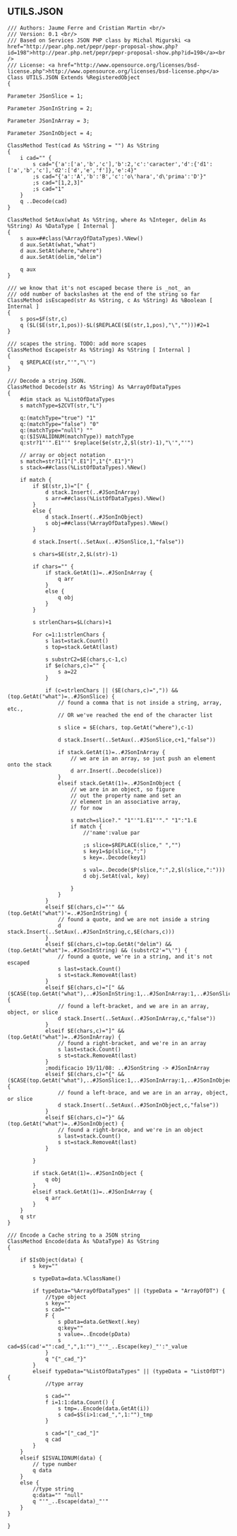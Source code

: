 ## UTILS.JSON ##

    /// Authors: Jaume Ferre and Cristian Martin <br/>
    /// Version: 0.1 <br/>
    /// Based on Services JSON PHP class by Michal Migurski <a href="http://pear.php.net/pepr/pepr-proposal-show.php?id=198">http://pear.php.net/pepr/pepr-proposal-show.php?id=198</a><br />
    /// License: <a href="http://www.opensource.org/licenses/bsd-license.php">http://www.opensource.org/licenses/bsd-license.php</a>
    Class UTILS.JSON Extends %RegisteredObject
    {
    
    Parameter JSonSlice = 1;
    
    Parameter JSonInString = 2;
    
    Parameter JSonInArray = 3;
    
    Parameter JSonInObject = 4;
    
    ClassMethod Test(cad As %String = "") As %String
    {
        i cad="" {
            s cad="{'a':['a','b','c'],'b':2,'c':'caracter','d':{'d1':['a','b','c'],'d2':['d','e','f']},'e':4}"
            ;s cad="{'a':'A','b':'B','c':'o\'hara','d\'prima':'D'}"
            ;s cad="[1,2,3]"
            ;s cad="1"
        }
        q ..Decode(cad)
    }
    
    ClassMethod SetAux(what As %String, where As %Integer, delim As %String) As %DataType [ Internal ]
    {
        s aux=##class(%ArrayOfDataTypes).%New()	
        d aux.SetAt(what,"what")
        d aux.SetAt(where,"where")	
        d aux.SetAt(delim,"delim")
        
        q aux
    }
    
    /// we know that it's not escaped becase there is _not_ an
    /// odd number of backslashes at the end of the string so far
    ClassMethod isEscaped(str As %String, c As %String) As %Boolean [ Internal ]
    {
        s pos=$F(str,c)
        q ($L($E(str,1,pos))-$L($REPLACE($E(str,1,pos),"\","")))#2=1
    }
    
    /// scapes the string. TODO: add more scapes
    ClassMethod Escape(str As %String) As %String [ Internal ]
    {
        q $REPLACE(str,"'","\'")
    }
    
    /// Decode a string JSON. 
    ClassMethod Decode(str As %String) As %ArrayOfDataTypes
    {
        #dim stack as %ListOfDataTypes
        s matchType=$ZCVT(str,"L")
        
        q:(matchType="true") "1"
        q:(matchType="false") "0"
        q:(matchType="null") ""	
        q:($ISVALIDNUM(matchType)) matchType 
        q:str?1"'".E1"'" $replace($e(str,2,$l(str)-1),"\'","'")
        
        // array or object notation
        s match=str?1(1"[".E1"]",1"{".E1"}")
        s stack=##class(%ListOfDataTypes).%New()
        
        if match {
            if $E(str,1)="[" {
                d stack.Insert(..#JSonInArray)
                s arr=##class(%ListOfDataTypes).%New()
            }	
            else {
                d stack.Insert(..#JSonInObject)	
                s obj=##class(%ArrayOfDataTypes).%New()
            }
            
            d stack.Insert(..SetAux(..#JSonSlice,1,"false"))
            
            s chars=$E(str,2,$L(str)-1)
            
            if chars="" {
                if stack.GetAt(1)=..#JSonInArray {
                    q arr
                }
                else {
                    q obj
                }	
            }
    
            s strlenChars=$L(chars)+1
            
            For c=1:1:strlenChars {
                s last=stack.Count()
                s top=stack.GetAt(last)
                
                s substrC2=$E(chars,c-1,c)
                if $e(chars,c)="" {
                    s a=22
                }
                
                if (c=strlenChars || ($E(chars,c)=",")) && (top.GetAt("what")=..#JSonSlice) {
                    // found a comma that is not inside a string, array, etc.,
                    // OR we've reached the end of the character list
                    
                    s slice = $E(chars, top.GetAt("where"),c-1)
                    
                    d stack.Insert(..SetAux(..#JSonSlice,c+1,"false"))
                    
                    if stack.GetAt(1)=..#JSonInArray {
                        // we are in an array, so just push an element onto the stack
                        d arr.Insert(..Decode(slice))	  	
                    }
                    elseif stack.GetAt(1)=..#JSonInObject {
                        // we are in an object, so figure
                        // out the property name and set an
                        // element in an associative array,
                        // for now					  	
                        
                        s match=slice?." "1"'"1.E1"'"." "1":"1.E
                        if match {
                            //'name':value par
                            
                            ;s slice=$REPLACE(slice," ","")
                            s key1=$p(slice,":")
                            s key=..Decode(key1)
                            
                            s val=..Decode($P(slice,":",2,$l(slice,":")))	
                            d obj.SetAt(val, key)
                            
                        }
                    }
                }
                elseif $E(chars,c)="'" && (top.GetAt("what")'=..#JSonInString) {
                    // found a quote, and we are not inside a string
                    d stack.Insert(..SetAux(..#JSonInString,c,$E(chars,c)))
                }
                elseif $E(chars,c)=top.GetAt("delim") && (top.GetAt("what")=..#JSonInString) && (substrC2'="\'") {
                    // found a quote, we're in a string, and it's not escaped
                    s last=stack.Count()
                    s st=stack.RemoveAt(last)
                }
                elseif $E(chars,c)="[" && ($CASE(top.GetAt("what"),..#JSonInString:1,..#JSonInArray:1,..#JSonSlice:1,:0)) {
                    // found a left-bracket, and we are in an array, object, or slice
                    d stack.Insert(..SetAux(..#JSonInArray,c,"false"))
                }
                elseif $E(chars,c)="]" && (top.GetAt("what")=..#JSonInArray) {
                    // found a right-bracket, and we're in an array
                    s last=stack.Count()
                    s st=stack.RemoveAt(last)	
                }
                ;modificacio 19/11/08: ..#JSonString -> #JSonInArray
                elseif $E(chars,c)="{" && ($CASE(top.GetAt("what"),..#JSonSlice:1,..#JSonInArray:1,..#JSonInObject:1,:0)) {
                    // found a left-brace, and we are in an array, object, or slice
                    d stack.Insert(..SetAux(..#JSonInObject,c,"false"))
                }
                elseif $E(chars,c)="}" && (top.GetAt("what")=..#JSonInObject) {
                    // found a right-brace, and we're in an object	
                    s last=stack.Count()
                    s st=stack.RemoveAt(last)	
                }	
                
            }	
            
            if stack.GetAt(1)=..#JSonInObject {
                q obj
            }
            elseif stack.GetAt(1)=..#JSonInArray {
                q arr
            }
        }
        q str
    }
    
    /// Encode a Cache string to a JSON string
    ClassMethod Encode(data As %DataType) As %String
    {
    
        if $IsObject(data) {	
            s key=""
            
            s typeData=data.%ClassName()
    
            if typeData="%ArrayOfDataTypes" || (typeData = "ArrayOfDT") {
                //type object
                s key=""
                s cad=""
                F {
                    s pData=data.GetNext(.key)
                    q:key=""
                    s value=..Encode(pData)
                    s cad=$S(cad'="":cad_",",1:"")_"'"_..Escape(key)_"':"_value	
                } 
                q "{"_cad_"}"
            }
            elseif typeData="%ListOfDataTypes" || (typeData = "ListOfDT") {
                //type array	
                
                s cad=""
                f i=1:1:data.Count() {
                    s tmp=..Encode(data.GetAt(i))
                    s cad=$S(i>1:cad_",",1:"")_tmp
                }
                
                s cad="["_cad_"]"
                q cad
            }
        }
        elseif $ISVALIDNUM(data) {
            // type number
            q data
        }
        else {
            //type string
            q:data="" "null"
            q "'"_..Escape(data)_"'"
        }
    }
    
    }
